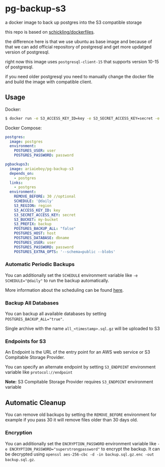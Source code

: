 # pg-backup-s3
a docker image to back up postgres into the S3 compatible storage

this repo is based on [schickling/dockerfiles](https://github.com/schickling/dockerfiles/tree/master/postgres-backup-s3).

the difference here is that we use ubuntu as base image and because of that we can add official repository of postgresql and get more updatged version of postgresql.

right now this image uses `postgresql-client-15` that supports version 10-15 of postgresql.

if you need older postgresql you need to manually change the docker file and build the image with compatible client.

## Usage

Docker:
```sh
$ docker run -e S3_ACCESS_KEY_ID=key -e S3_SECRET_ACCESS_KEY=secret -e S3_BUCKET=my-bucket -e S3_PREFIX=backup -e POSTGRES_DATABASE=dbname -e POSTGRES_USER=user -e POSTGRES_PASSWORD=password -e POSTGRES_HOST=localhost ariaieboy/pg-backup-s3
```

Docker Compose:
```yaml
postgres:
  image: postgres
  environment:
    POSTGRES_USER: user
    POSTGRES_PASSWORD: password

pgbackups3:
  image: ariaieboy/pg-backup-s3
  depends_on:
    - postgres
  links:
    - postgres
  environment:
    REMOVE_BEFORE: 30 //optional
    SCHEDULE: '@daily'
    S3_REGION: region
    S3_ACCESS_KEY_ID: key
    S3_SECRET_ACCESS_KEY: secret
    S3_BUCKET: my-bucket
    S3_PREFIX: backup
    POSTGRES_BACKUP_ALL: "false"
    POSTGRES_HOST: host
    POSTGRES_DATABASE: dbname
    POSTGRES_USER: user
    POSTGRES_PASSWORD: password
    POSTGRES_EXTRA_OPTS: '--schema=public --blobs'
```

### Automatic Periodic Backups

You can additionally set the `SCHEDULE` environment variable like `-e SCHEDULE="@daily"` to run the backup automatically.

More information about the scheduling can be found [here](http://godoc.org/github.com/robfig/cron#hdr-Predefined_schedules).

### Backup All Databases

You can backup all available databases by setting `POSTGRES_BACKUP_ALL="true"`.

Single archive with the name `all_<timestamp>.sql.gz` will be uploaded to S3

### Endpoints for S3

An Endpoint is the URL of the entry point for an AWS web service or S3 Compitable Storage Provider.

You can specify an alternate endpoint by setting `S3_ENDPOINT` environment variable like `protocol://endpoint`

**Note:** S3 Compitable Storage Provider requires `S3_ENDPOINT` environment variable

## Automatic Cleanup

You can remove old backups by setting the `REMOVE_BEFORE` environment for example if you pass 30 it will remove files older than 30 days old.

### Encryption

You can additionally set the `ENCRYPTION_PASSWORD` environment variable like `-e ENCRYPTION_PASSWORD="superstrongpassword"` to encrypt the backup. It can be decrypted using `openssl aes-256-cbc -d -in backup.sql.gz.enc -out backup.sql.gz`.
